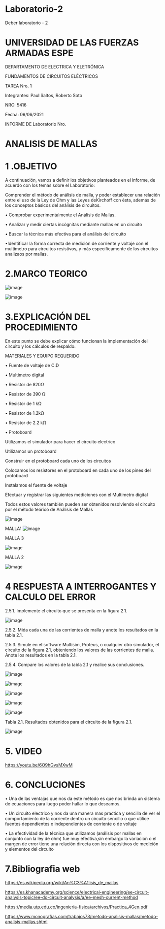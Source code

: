 # Laboratorio-2

Deber laboratorio - 2

# UNIVERSIDAD DE LAS FUERZAS ARMADAS ESPE

DEPARTAMENTO DE ELECTRICA Y ELETRÓNICA 

FUNDAMENTOS DE CIRCUITOS ELÉCTRICOS 

TAREA Nro. 1 

Integrantes: Paul Saltos, Roberto Soto 

NRC: 5416

Fecha: 09/06/2021

INFORME DE Laboratorio  Nro. 

# ANALISIS DE MALLAS 

# 1 .OBJETIVO

A continuación, vamos a definir los objetivos planteados en el informe, de acuerdo con los temas sobre el Laboratorio:

Comprender  el  método  de  análisis   de malla, y poder establecer una relación entre el uso de la Ley de Ohm y las Leyes deKirchoff   con   ésta,   además   de   los conceptos  básicos   del  análisis   de circuitos.

•	Comprobar experimentalmente el Análisis de Mallas.

•	Analizar y medir ciertas incógnitas mediante mallas en un circuito

•	Buscar la técnica más efectiva para el análisis del circuito

•Identificar la forma correcta de medición de corriente   y   voltaje   con   el   multímetro   para circuitos resistivos, y más específicamente de los circuitos analizaos por mallas.

# 2.MARCO TEORICO 

![image](https://user-images.githubusercontent.com/85178869/121295174-355eb600-c8b4-11eb-8a01-992f828ccd39.png)

![image](https://user-images.githubusercontent.com/85178869/121302345-2af5e980-c8bf-11eb-84b7-f4ce3b63e2c5.png)


# 3.EXPLICACIÓN DEL PROCEDIMIENTO

En este punto se debe explicar cómo funcionan la implementación del circuito y los cálculos de respaldo.

MATERIALES Y EQUIPO REQUERIDO 

•  Fuente de voltaje de C.D

• Multimetro digital

• Resistor de 820Ω

• Resistor de 390 Ω

• Resistor de 1 kΩ

• Resistor de 1.2kΩ

• Resistor de 2.2 kΩ

• Protoboard

Utilizamos el simulador para hacer el circuito electrico

Utilizamos un protoboard

Construir en el protoboard cada uno de los circuitos

Colocamos los resistores en el protoboard en cada uno de los pines del protoboard

Instalamos el fuente de voltaje

Efectuar y registrar las siguientes mediciones con el Multimetro digital

Todos estos valores también pueden ser obtenidos resolviendo el circuito por el método teórico de Análisis de Mallas

![image](https://user-images.githubusercontent.com/85178869/121299865-a2297e80-c8bb-11eb-8e83-a5ca30e6a80f.png)

MALLA1
![image](https://user-images.githubusercontent.com/85178869/121384397-d88fe980-c90d-11eb-8be3-8f35273537b4.png)

MALLA 3

![image](https://user-images.githubusercontent.com/85178869/121384622-0d03a580-c90e-11eb-98fb-fd6c03de5fc0.png)

MALLA 2

![image](https://user-images.githubusercontent.com/85178869/121391813-666ed300-c914-11eb-8e12-6396ea3baa29.png)


# 4  RESPUESTA A INTERROGANTES Y CALCULO DEL ERROR

2.5.1. Implemente el circuito que se presenta en la figura 2.1.

![image](https://user-images.githubusercontent.com/85178869/121300363-5cb98100-c8bc-11eb-9731-43ee6db620f9.png)

2.5.2. Mida cada una de las corrientes de malla y anote los resultados en la tabla 2.1.

2.5.3. Simule en el software Multisim, Proteus, o cualquier otro simulador, el circuito de la figura 2.1, obteniendo los valores de las corrientes de malla. Anote los resultados
en la tabla 2.1.

2.5.4. Compare los valores de la tabla 2.1 y realice sus conclusiones.


![image](https://user-images.githubusercontent.com/85178869/121369830-d1fb7500-c901-11eb-8da4-77f2b477d975.png)

![image](https://user-images.githubusercontent.com/85178869/121371079-decc9880-c902-11eb-8ee4-92679ee65722.png)

![image](https://user-images.githubusercontent.com/85178869/121369982-ef304380-c901-11eb-973b-1b521df151be.png)

![image](https://user-images.githubusercontent.com/85178869/121370036-fd7e5f80-c901-11eb-97cf-41485f9b0005.png)

![image](https://user-images.githubusercontent.com/85178869/121370093-0b33e500-c902-11eb-85cf-85e9ccfa67ea.png)


Tabla 2.1. Resultados obtenidos para el circuito de la figura 2.1.

![image](https://user-images.githubusercontent.com/85178869/121391739-53f49980-c914-11eb-8d15-cd26258c64de.png)

# 5. VIDEO

https://youtu.be/6O9hGvsMXwM

# 6. CONCLUCIONES 

• Una de las ventajas que nos da este método es que nos brinda un sistema de ecuaciones para luego poder hallar lo que deseamos. 

• Un circuito electrico y nos da una manera mas practica y sencilla de ver el comportamiento de la corriente dentro un circuito sencillo o que utilice fuentes dependientes o independientes de corriente o de voltaje 

• La efectividad de la técnica que utilizamos (análisis por mallas en conjunto con la ley de ohm) fue muy efectiva,sin embargo la variación o el margen de error tiene una relación directa con los dispositivos de medición y elementos del
circuito

# 7.Bibliografia web 

https://es.wikipedia.org/wiki/An%C3%A1lisis_de_mallas

https://es.khanacademy.org/science/electrical-engineering/ee-circuit-analysis-topic/ee-dc-circuit-analysis/a/ee-mesh-current-method

https://media.utp.edu.co/ingenieria-fisica/archivos/Practica_4Gen.pdf

https://www.monografias.com/trabajos73/metodo-analisis-mallas/metodo-analisis-mallas.shtml
 
